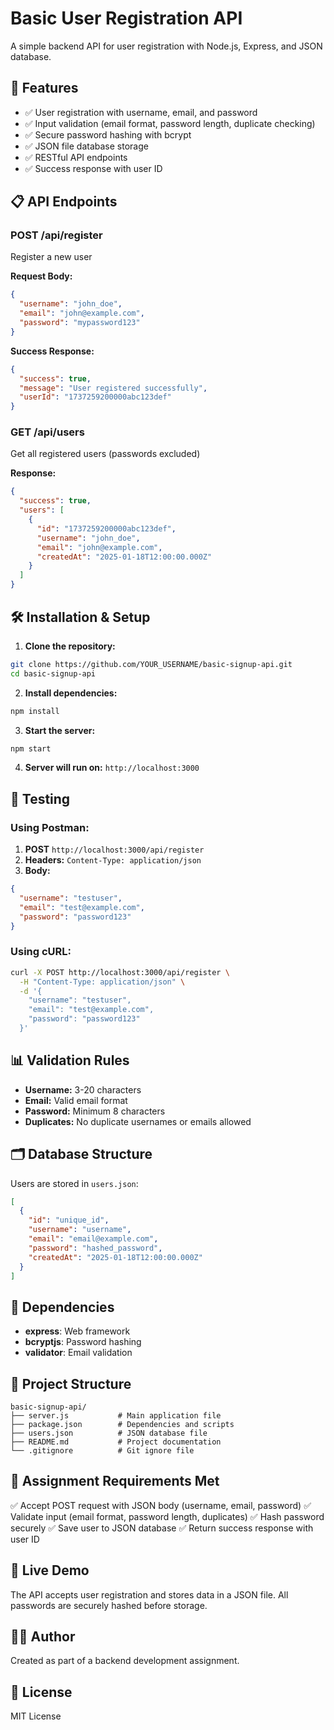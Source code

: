 # Basic User Registration API

A simple backend API for user registration with Node.js, Express, and JSON database.

## 🚀 Features

- ✅ User registration with username, email, and password
- ✅ Input validation (email format, password length, duplicate checking)
- ✅ Secure password hashing with bcrypt
- ✅ JSON file database storage
- ✅ RESTful API endpoints
- ✅ Success response with user ID

## 📋 API Endpoints

### POST /api/register
Register a new user

**Request Body:**
```json
{
  "username": "john_doe",
  "email": "john@example.com",
  "password": "mypassword123"
}
```

**Success Response:**
```json
{
  "success": true,
  "message": "User registered successfully",
  "userId": "1737259200000abc123def"
}
```

### GET /api/users
Get all registered users (passwords excluded)

**Response:**
```json
{
  "success": true,
  "users": [
    {
      "id": "1737259200000abc123def",
      "username": "john_doe",
      "email": "john@example.com",
      "createdAt": "2025-01-18T12:00:00.000Z"
    }
  ]
}
```

## 🛠️ Installation & Setup

1. **Clone the repository:**
```bash
git clone https://github.com/YOUR_USERNAME/basic-signup-api.git
cd basic-signup-api
```

2. **Install dependencies:**
```bash
npm install
```

3. **Start the server:**
```bash
npm start
```

4. **Server will run on:** `http://localhost:3000`

## 📝 Testing

### Using Postman:
1. **POST** `http://localhost:3000/api/register`
2. **Headers:** `Content-Type: application/json`
3. **Body:** 
```json
{
  "username": "testuser",
  "email": "test@example.com",
  "password": "password123"
}
```

### Using cURL:
```bash
curl -X POST http://localhost:3000/api/register \
  -H "Content-Type: application/json" \
  -d '{
    "username": "testuser",
    "email": "test@example.com",
    "password": "password123"
  }'
```

## 📊 Validation Rules

- **Username:** 3-20 characters
- **Email:** Valid email format
- **Password:** Minimum 8 characters
- **Duplicates:** No duplicate usernames or emails allowed

## 🗂️ Database Structure

Users are stored in `users.json`:
```json
[
  {
    "id": "unique_id",
    "username": "username",
    "email": "email@example.com",
    "password": "hashed_password",
    "createdAt": "2025-01-18T12:00:00.000Z"
  }
]
```

## 🔧 Dependencies

- **express**: Web framework
- **bcryptjs**: Password hashing
- **validator**: Email validation

## 📁 Project Structure

```
basic-signup-api/
├── server.js           # Main application file
├── package.json        # Dependencies and scripts
├── users.json          # JSON database file
├── README.md           # Project documentation
└── .gitignore          # Git ignore file
```

## 🎯 Assignment Requirements Met

✅ Accept POST request with JSON body (username, email, password)
✅ Validate input (email format, password length, duplicates)
✅ Hash password securely
✅ Save user to JSON database
✅ Return success response with user ID

## 🚀 Live Demo

The API accepts user registration and stores data in a JSON file. All passwords are securely hashed before storage.

## 👨‍💻 Author

Created as part of a backend development assignment.

## 📄 License

MIT License
